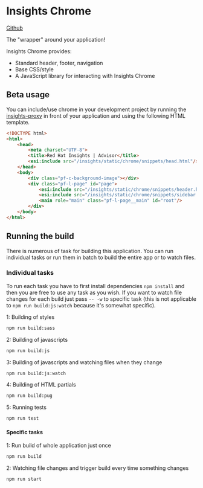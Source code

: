 # Insights Chrome

[Github](https://github.com/RedHatInsights/insights-chrome)

The "wrapper" around your application!

Insights Chrome provides:

- Standard header, footer, navigation
- Base CSS/style
- A JavaScript library for interacting with Insights Chrome

## Beta usage

You can include/use chrome in your development project by running the [insights-proxy](https://github.com/RedHatInsights/insights-proxy) in front of your application and using the following HTML template.

```html
<!DOCTYPE html>
<html>
    <head>
        <meta charset="UTF-8">
        <title>Red Hat Insights | Advisor</title>
        <esi:include src="/insights/static/chrome/snippets/head.html"/>
    </head>
    <body>
        <div class="pf-c-background-image"></div>
        <div class="pf-l-page" id="page">
            <esi:include src="/insights/static/chrome/snippets/header.html"/>
            <esi:include src="/insights/static/chrome/snippets/sidebar.html"/>
            <main role="main" class="pf-l-page__main" id="root"/>
        </div>
    </body>
</html>
```

## Running the build

There is numerous of task for building this application. You can run individual tasks or run them in batch to build the
entire app or to watch files.

### Individual tasks

To run each task you have to first install dependencies `npm install` and then you are free to use any task as you wish.
If you want to watch file changes for each build just pass `-- -w` to specific task (this is not applicable to
`npm run build:js:watch` because it's somewhat specific).

1: Building of styles

```bash
npm run build:sass
```

2: Building of javascripts

```bash
npm run build:js
```

3: Building of javascripts and watching files when they change

```bash
npm run build:js:watch
```

4: Building of HTML partials

```bash
npm run build:pug
```

5: Running tests

```bash
npm run test
```

#### Specific tasks

1: Run build of whole application just once

```bash
npm run build
```

2: Watching file changes and trigger build every time something changes

```bash
npm run start
```